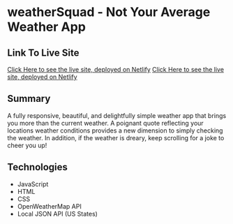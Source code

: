 # weatherSquad - Not Your Average Weather App

## Link To Live Site

[Click Here to see the live site, deployed on Netlify](https://weathersquad.netlify.app/)
<a href="https://weathersquad.netlify.app/" target="_blank">Click Here to see the live site, deployed on Netlify</a>

## Summary

A fully responsive, beautiful, and delightfully simple weather app that brings you more than the current weather. A poignant quote reflecting your locations weather conditions provides a new dimension to simply checking the weather. In addition, if the weather is dreary, keep scrolling for a joke to cheer you up!

## Technologies

* JavaScript
* HTML
* CSS
* OpenWeatherMap API
* Local JSON API (US States)
